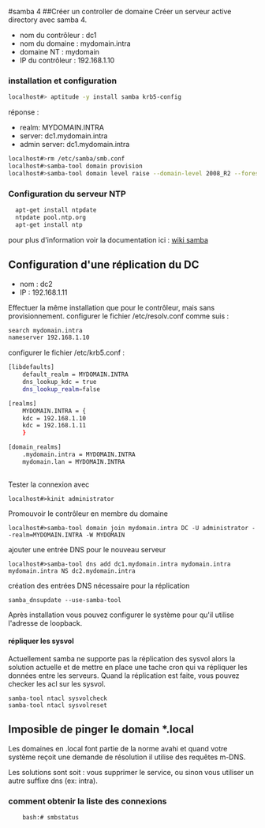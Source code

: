 #samba 4
##Créer un controller de domaine
Créer un serveur active directory avec samba 4. 
 * nom du contrôleur : dc1
 * nom du domaine   : mydomain.intra
 * domaine NT       : mydomain
 * IP du contrôleur : 192.168.1.10

### installation et configuration



```bash
localhost#> aptitude -y install samba krb5-config 
```
réponse :

* realm: MYDOMAIN.INTRA
* server: dc1.mydomain.intra
* admin server: dc1.mydomain.intra

```bash
localhost#>rm /etc/samba/smb.conf
localhost#>samba-tool domain provision
localhost#>samba-tool domain level raise --domain-level 2008_R2 --forest-level 2008_R2
```

### Configuration du serveur NTP

```bash
  apt-get install ntpdate
  ntpdate pool.ntp.org
  apt-get install ntp
```


pour plus d'information voir la documentation ici :
[wiki samba](https://wiki.samba.org/index.php/Setup_a_Samba_Active_Directory_Domain_Controller)

## Configuration d'une réplication du DC

* nom : dc2
* IP  : 192.168.1.11


Effectuer la même installation que pour le contrôleur, mais sans provisionnement.
configurer le fichier /etc/resolv.conf comme suis :

```bash
search mydomain.intra
nameserver 192.168.1.10
```

configurer le fichier /etc/krb5.conf :

```bash
[libdefaults]
    default_realm = MYDOMAIN.INTRA
    dns_lookup_kdc = true
    dns_lookup_realm=false

[realms]
    MYDOMAIN.INTRA = {
    kdc = 192.168.1.10   
    kdc = 192.168.1.11   
    }

[domain_realms]
    .mydomain.intra = MYDOMAIN.INTRA
    mydomain.lan = MYDOMAIN.INTRA
    
```

Tester la connexion avec

```
localhost#>kinit administrator
```

Promouvoir le contrôleur en membre du domaine

```
localhost#>samba-tool domain join mydomain.intra DC -U administrator --realm=MYDOMAIN.INTRA -W MYDOMAIN
```

ajouter une entrée DNS pour le nouveau serveur

```
localhost#>samba-tool dns add dc1.mydomain.intra mydomain.intra mydomain.intra NS dc2.mydomain.intra
```

création des entrées DNS nécessaire pour la réplication

```
samba_dnsupdate --use-samba-tool
```

Après installation vous pouvez configurer le système pour qu'il utilise l'adresse de loopback.


#### répliquer les sysvol

Actuellement samba ne supporte pas la réplication des sysvol alors la solution actuelle
et de mettre en place une tache cron qui va répliquer les données entre les serveurs.
Quand la réplication est faite, vous pouvez checker les acl sur les sysvol.

```
samba-tool ntacl sysvolcheck 
samba-tool ntacl sysvolreset
```

## Imposible de pinger le domain *.local

Les domaines en .local font partie de la norme avahi et quand votre
système reçoit une demande de résolution il utilise des requêtes
m-DNS.
 
Les solutions sont soit :  vous supprimer le service, ou sinon vous
utiliser un autre suffixe dns (ex: intra).

### comment obtenir la liste des connexions

```
    bash:# smbstatus
```
